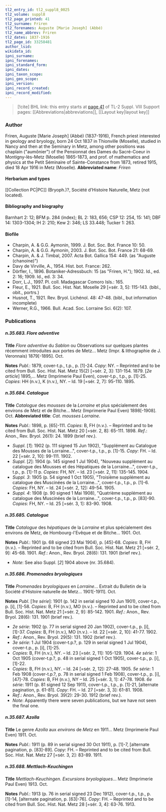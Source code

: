 ```yaml
---
tl2_entry_id: tl2_suppl8_0025
tl2_volume: suppl8
tl2_page_printed: 41
tl2_surname: Friren
tl2_forenames: Auguste [Marie Joseph] (Abbé)
tl2_name_abbrev: Friren
tl2_dates: 1837-1916
tl2_page_id: 33258481
author_lsid: 
wikidata_id: 
ipni_surname: 
ipni_forenames: 
ipni_standard_form: 
ipni_dates: 
ipni_taxon_scope: 
ipni_geo_scope: 
ipni_version: 
ipni_record_created: 
ipni_record_modified:
---
```


> [!cite] BHL link: this entry starts at [page 41](https://www.biodiversitylibrary.org/page/33258481) of TL-2 Suppl. VIII
> Support pages: [[Abbreviations|abbreviations]], [[Layout key|layout key]]

### Author

Friren, Auguste \[Marie Joseph\] (Abbé) (1837-1916), French priest interested in geology and bryology, born 24 Oct 1837 in Thionville (Moselle), studied in Nancy and then at the Seminary in Metz, among other positions was chaplain ("aumônier") of the Pensionnat des Dames du Sacré-Coeur in Montigny-lès-Metz (Moselle) 1865-1873, and prof. of mathematics and physics at the Petit Séminaire of Sainte-Constance from 1873, retired 1915, died 18 Apr 1916 in Metz (Moselle). 
**Abbreviated name**: *Friren*

#### Herbarium and types

[[Collection PC|PC]] (Bryoph.)?, Société d'Histoire Naturelle, Metz (not located).

#### Bibliography and biography

Barnhart 2: 12; BFM p. 284 (index); BL 2: 183, 656; CSP 12: 254, 15: 141; DBF 14: 1303-1304; IH 2: 210; Kew 2: 346; LS 33.448; Tucker 1: 263.

#### Biofile

- Charpin, A. & G.G. Aymonin, 1999. J. Bot. Soc. Bot. France 10: 50.
- Charpin, A. & G.G. Aymonin, 2003. J. Bot. Soc. Bot. France 21: 68-69.
- Charpin, A. & J. Timbal, 2007. Acta Bot. Gallica 154: 449. (as "Auguste (chanoine)")
- Davy de Virville, A., 1954. Hist. bot. France: 262.
- Dörfler, I., 1896. Botaniker-Adressbuch: 15 (as "Friren, H."); 1902. Id., ed. 2: 16; 1909. Id., ed. 3: 34.
- Dorr, L.J., 1997. Pl. coll. Madagascar Comoro Isls.: 165.
- Fleur, E., 1921. Bull. Soc. Hist. Nat. Moselle 29 \[=sér. 3, 5\]: 115-143. (bibl., obit., portrs.)
- Husnot, T., 1921. Rev. Bryol. Lichénol. 48: 47-48. (bibl., but information incomplete)
- Werner, R.G., 1966. Bull. Acad. Soc. Lorraine Sci. 6(2): 107.

### Publications

##### n.35.683. Flore adventive

**Title**
*Flore adventive* du *Sablon* ou Observations sur quelques plantes récemment introduites aux portes de Metz... Metz (Impr. & lithographie de J. Veronnais) 1879\[-1895\]. Oct.

**Notes**
*Publ*.: 1879, cover-t.p., t.p., p. \[1\]-24. *Copy*: NY. – Reprinted and to be cited from Bull. Soc. Hist. Nat. Metz 15(2) \[=sér. 2, 3\]: 131-154. 1879.
\[*2e article*\] 1895,... Metz (Imprimerie Paul Even), cover-t.p., t.p., p. \[1\]-25. *Copies*: HH (n.v.), K (n.v.), NY. – Id. 19 \[=sér. 2, 7\]: 95-110. 1895.

##### n.35.684. Catalogue

**Title**
*Catalogue* des *mousses* de la *Lorraine* et plus spécialement des environs de Metz et de Bitche... Metz (Imprimerie Paul Even) 1898\[-1908\]. Oct.
**Abbreviated title**: *Cat. mousses Lorraine*.

**Notes**
*Publ*.: 1898, p. \[65\]-111. *Copies*: B, FH (n.v.). – Reprinted and to be cited from Bull. Soc. Hist. Nat. Metz 20 \[=sér. 2, 8\]: 65-111. 1898.
*Ref*.: Anon., Rev. Bryol. 26(1): 24. 1899 (brief rev.).
- *Suppl*. \[*1*\]: 1902 (p. 111 signed 15 Jun 1902), "Supplément au Catalogue des Mousses de la Lorraine...", cover-t.p., t.p., p. \[1\]-15. *Copy*: FH. – Id. 22 \[=sér. 2, 10\]: 99-111. 1902.
- *Suppl*. \[*2*\]: 1904 (p. 145 signed 1 Jul 1904), "Nouveau supplément au catalogue des Mousses et des Hépatiques de la Lorraine...", cover-t.p., t.p., p. \[1\]-11 p. *Copies*: FH, NY. – Id. 23 \[=sér. 2, 11\]: 135-145. 1904.
- *Suppl. 3*: 1905 (p. 54 signed 1 Oct 1905), "Troisième supplément au catalogue des Muscinées de la Lorraine...", cover-t.p., t.p., p. \[1\]-6. *Copies*: FH, NY. – Id. 24 \[=sér. 2, 12\]: 49-54. 1905.
- *Suppl. 4*: 1908 (p. 90 signed 1 Mai 1908), "Quatrième supplément au catalogue des Muscinées de la Lorraine...", cover-t.p., t.p., p. \[83\]-90. *Copies*: FH, NY. – Id. 25 \[=sér. 3, 1\]: 83-90. 1908.

##### n.35.685. Catalogue

**Title**
*Catalogue* des *hépatiques* de la *Lorraine* et plus spécialement des environs de Metz, de Hombourg-l'Evêque et de Bitche... 1901. Oct.

**Notes**
*Publ*.: 1901 (p. 68 signed 23 Mai 1904), p. \[45\]-68. *Copies*: B, FH (n.v.). – Reprinted and to be cited from Bull. Soc. Hist. Nat. Metz 21 \[=sér. 2, 9\]: 45-68. 1901.
*Ref*.: Anon., Rev. Bryol. 28(6): 131. 1901 (brief rev.).
- *Note*: See also Suppl. \[*2*\] 1904 above (nr. 35.684).

##### n.35.686. Promenades bryologiques

**Title**
*Promenades bryologiques* en *Lorraine*... Extrait du Bulletin de la Société d'Histoire naturelle de Metz... 1901\[-1911\]. Oct.

**Notes**
*Publ*. \[*1re série*\]: 1901 (p. 142 in serial signed 10 Jun 1901), cover-t.p., p. \[i\], \[1\]-58. *Copies*: B, FH (n.v.), MO (n.v.). – Reprinted and to be cited from Bull. Soc. Hist. Nat. Metz 21 \[=sér. 2, 9\]: 85-142. 1901.
*Ref*.: Anon., Rev. Bryol. 28(6): 131. 1901 (brief rev.).
- *2e série*: 1902 (p. 77 in serial signed 20 Jan 1902), cover-t.p., p. \[i\], \[1\]-37. *Copies*: B, FH (n.v.), MO (n.v.). – Id. 22 \[=sér. 2, 10\]: 41-77. 1902.
- *Ref*.: Anon., Rev. Bryol. 29(5): 131. 1902 (brief rev.).
- *3e série*: 1 Jul 1904 (cover-t.p.?, p. 129 in serial signed 1 Jul 1904), cover-t.p., p. \[i\], \[1\]-25.
- *Copies*: B, FH (n.v.), NY. – Id. 23 \[=sér. 2, 11\]: 105-129. 1904. *4e série*: 1 Oct 1905 (cover-t.p.?, p. 48 in serial signed 1 Oct 1905), cover-t.p., p. \[i\], \[1\]-22.
- *Copies*: B, FH (n.v.), NY. – Id. 24 \[=sér. 2, 12\]: 27-48. 1905. *5e série*: 1 Feb 1908 (cover-t.p.?, p. 78 in serial signed 1 Feb 1908), cover-t.p., p. \[i\], \[47\]-78. *Copies*: B, FH (n.v.), NY – Id. 25 \[=sér. 3, 1\]: 47-78. 1908. *6e série*: 1911 (p. 81 signed 12 Sep 1911), cover-t.p., t.p., p. \[1\]-21, \[alternate pagination, p. 61-81\]. *Copy*: FH. – Id. 27 \[=sér. 3, 3\]: 61-81. 1908.
- *Ref*.: Anon., Rev. Bryol. 39(2): 29-30. 1912 (brief rev.).
- *Note*: Apparently there were seven publications, but we have not seen the final one.

##### n.35.687. Azolla

**Title**
Le genre *Azolla* aux *environs* de *Metz* en 1911... Metz (Imprimerie Paul Even) 1911. Oct.

**Notes**
*Publ*.: 1911 (p. 89 in serial signed 30 Oct 1911), p. \[1\]-7, \[alternate pagination, p. \[83\]-89\].
*Copy*: FH. – Reprinted and to be cited from Bull. Soc. Hist. Nat. Metz 27 \[=sér. 3, 2\]: 83-89. 1911.

##### n.35.688. Mettlach-Keuchingen

**Title**
*Mettlach-Keuchingen*. *Excursions bryologiques*... Metz (Imprimerie Paul Even) 1913. Oct.

**Notes**
*Publ*.: 1913 (p. 76 in serial signed 23 Dec 1912), cover-t.p., t.p., p. \[1\]-14, \[alternate pagination, p. \[63\]-76\]. *Copy*: FH. – Reprinted and to be cited from Bull. Soc. Hist. Nat. Metz 28 \[=sér. 3, 4\]: 63-76. 1913.

